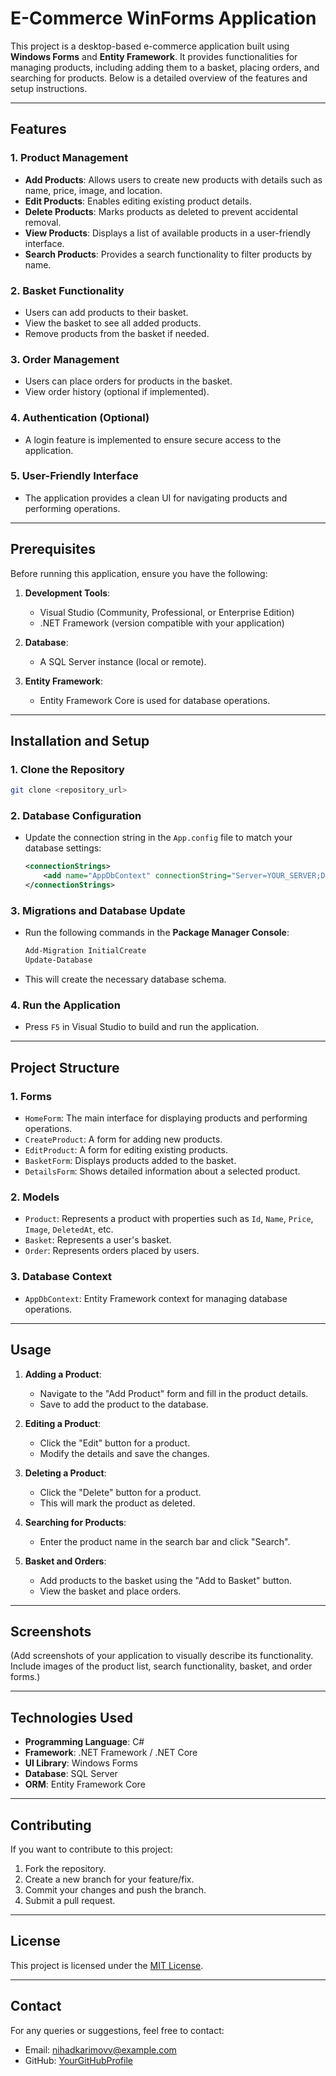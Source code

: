 # E-Commerce WinForms Application

This project is a desktop-based e-commerce application built using **Windows Forms** and **Entity Framework**. It provides functionalities for managing products, including adding them to a basket, placing orders, and searching for products. Below is a detailed overview of the features and setup instructions.

---

## Features

### 1. **Product Management**
   - **Add Products**: Allows users to create new products with details such as name, price, image, and location.
   - **Edit Products**: Enables editing existing product details.
   - **Delete Products**: Marks products as deleted to prevent accidental removal.
   - **View Products**: Displays a list of available products in a user-friendly interface.
   - **Search Products**: Provides a search functionality to filter products by name.

### 2. **Basket Functionality**
   - Users can add products to their basket.
   - View the basket to see all added products.
   - Remove products from the basket if needed.

### 3. **Order Management**
   - Users can place orders for products in the basket.
   - View order history (optional if implemented).

### 4. **Authentication (Optional)**
   - A login feature is implemented to ensure secure access to the application.

### 5. **User-Friendly Interface**
   - The application provides a clean UI for navigating products and performing operations.

---

## Prerequisites

Before running this application, ensure you have the following:

1. **Development Tools**:
   - Visual Studio (Community, Professional, or Enterprise Edition)
   - .NET Framework (version compatible with your application)
   
2. **Database**:
   - A SQL Server instance (local or remote).

3. **Entity Framework**:
   - Entity Framework Core is used for database operations.

---

## Installation and Setup

### 1. **Clone the Repository**
   ```bash
   git clone <repository_url>
   ```

### 2. **Database Configuration**
   - Update the connection string in the `App.config` file to match your database settings:
     ```xml
     <connectionStrings>
         <add name="AppDbContext" connectionString="Server=YOUR_SERVER;Database=YOUR_DATABASE;Trusted_Connection=True;" providerName="System.Data.SqlClient" />
     </connectionStrings>
     ```

### 3. **Migrations and Database Update**
   - Run the following commands in the **Package Manager Console**:
     ```bash
     Add-Migration InitialCreate
     Update-Database
     ```
   - This will create the necessary database schema.

### 4. **Run the Application**
   - Press `F5` in Visual Studio to build and run the application.

---

## Project Structure

### 1. **Forms**
   - `HomeForm`: The main interface for displaying products and performing operations.
   - `CreateProduct`: A form for adding new products.
   - `EditProduct`: A form for editing existing products.
   - `BasketForm`: Displays products added to the basket.
   - `DetailsForm`: Shows detailed information about a selected product.

### 2. **Models**
   - `Product`: Represents a product with properties such as `Id`, `Name`, `Price`, `Image`, `DeletedAt`, etc.
   - `Basket`: Represents a user's basket.
   - `Order`: Represents orders placed by users.

### 3. **Database Context**
   - `AppDbContext`: Entity Framework context for managing database operations.

---

## Usage

1. **Adding a Product**:
   - Navigate to the "Add Product" form and fill in the product details.
   - Save to add the product to the database.

2. **Editing a Product**:
   - Click the "Edit" button for a product.
   - Modify the details and save the changes.

3. **Deleting a Product**:
   - Click the "Delete" button for a product.
   - This will mark the product as deleted.

4. **Searching for Products**:
   - Enter the product name in the search bar and click "Search".

5. **Basket and Orders**:
   - Add products to the basket using the "Add to Basket" button.
   - View the basket and place orders.

---

## Screenshots

(Add screenshots of your application to visually describe its functionality. Include images of the product list, search functionality, basket, and order forms.)

---

## Technologies Used

- **Programming Language**: C#
- **Framework**: .NET Framework / .NET Core
- **UI Library**: Windows Forms
- **Database**: SQL Server
- **ORM**: Entity Framework Core

---

## Contributing

If you want to contribute to this project:

1. Fork the repository.
2. Create a new branch for your feature/fix.
3. Commit your changes and push the branch.
4. Submit a pull request.

---

## License

This project is licensed under the [MIT License](LICENSE).

---

## Contact

For any queries or suggestions, feel free to contact:

- Email: nihadkarimovv@example.com
- GitHub: [YourGitHubProfile](https://github.com/yourprofile)

